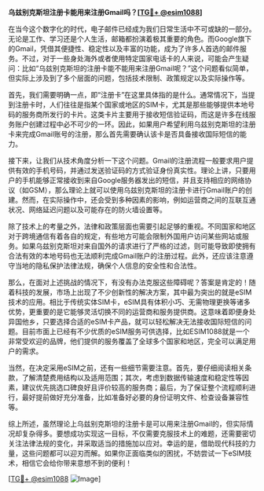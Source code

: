 **乌兹别克斯坦注册卡能用来注册Gmail吗？[[TG💪+ @esim1088](https://t.me/s/esim1088)]**

在当今这个数字化的时代，电子邮件已经成为我们日常生活中不可或缺的一部分。无论是工作、学习还是个人生活，邮箱都扮演着极其重要的角色。而Google旗下的Gmail，凭借其便捷性、稳定性以及丰富的功能，成为了许多人首选的邮件服务。不过，对于一些身处海外或者使用特定国家电话卡的人来说，可能会产生疑问：比如“乌兹别克斯坦的注册卡能不能用来注册Gmail呢？”这个问题看似简单，但实际上涉及到了多个层面的问题，包括技术限制、政策规定以及实际操作等。

首先，我们需要明确一点，即“注册卡”在这里具体指的是什么。通常情况下，当提到注册卡时，人们往往是指某个国家或地区的SIM卡，尤其是那些能够提供本地号码的服务商所发行的卡片。这类卡片主要用于接收短信验证码，而这是许多在线服务账户创建过程中必不可少的一环。因此，如果用户希望利用乌兹别克斯坦的注册卡来完成Gmail账号的注册，那么首先需要确认该卡是否具备接收国际短信的能力。

接下来，让我们从技术角度分析一下这个问题。Gmail的注册流程一般要求用户提供有效的手机号码，并通过发送验证码的方式验证身份真实性。理论上讲，只要用户的手机能够正常接收到来自Google服务器发出的短信，并且支持相应的网络协议（如GSM），那么理论上就可以使用乌兹别克斯坦的注册卡进行Gmail账户的创建。然而，在实际操作中，还会受到多种因素的影响，例如运营商之间的互联互通状况、网络延迟问题以及可能存在的防火墙设置等。

除了技术上的考量之外，法律和政策层面也需要引起足够的重视。不同国家和地区对于跨境通信有着各自的规定，有些地方可能会限制外国用户访问某些网站或服务。如果乌兹别克斯坦对来自国外的请求进行了严格的过滤，则可能导致即使拥有合法有效的本地号码也无法顺利完成Gmail账户的注册过程。此外，还应该注意遵守当地的隐私保护法律法规，确保个人信息的安全性和合法性。

那么，在面对上述挑战的情况下，有没有办法克服这些障碍呢？答案是肯定的！随着科技的发展，市场上出现了不少创新性的解决方案，其中最为突出的就是eSIM技术的应用。相比于传统实体SIM卡，eSIM具有体积小巧、无需物理更换等诸多优势，更重要的是它能够灵活切换不同的运营商和服务提供商。这意味着即便身处异国他乡，只要选择合适的eSIM卡产品，就可以轻松解决无法接收国际短信的问题。目前市面上已经有不少优质的eSIM服务可供选择，比如ESIM1088就是一个非常受欢迎的品牌，他们提供的服务覆盖了全球多个国家和地区，完全可以满足用户的需求。

当然，在决定采用eSIM之前，还有一些细节需要注意。首先，要仔细阅读相关条款，了解清楚费用结构以及适用范围；其次，考虑到数据传输速度和稳定性等因素，建议优先挑选口碑良好且评价较高的服务商；最后，为了保证整个流程顺利进行，最好提前做好充分准备，比如准备好必要的身份证明文件、检查设备兼容性等。

综上所述，虽然理论上乌兹别克斯坦的注册卡是可以用来注册Gmail的，但实际情况却复杂得多。要想成功实现这一目标，不仅需要克服技术上的难题，还需要密切关注法律法规的变化，并采取适当的措施加以应对。幸运的是，借助现代科技的力量，这些问题都可以迎刃而解。如果你正面临类似的困扰，不妨尝试一下eSIM技术，相信它会给你带来意想不到的便利！

[[TG💪+ @esim1088](https://t.me/s/esim1088) ![Image](https://i.postimg.cc/4NQfJmqS/Snipaste-2025-05-13-00-14-12.png)]